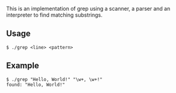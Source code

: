 This is an implementation of grep using a scanner, a parser and an interpreter to find matching substrings.

## Usage

```shell
$ ./grep <line> <pattern>
```

## Example

```shell
$ ./grep "Hello, World!" "\w+, \w+!"
found: "Hello, World!"
```
